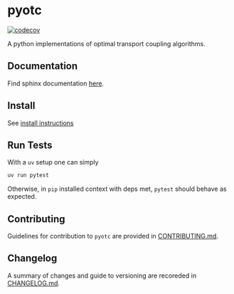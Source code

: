 # pyotc
[![codecov](https://codecov.io/github/pyotc/pyotc/graph/badge.svg?token=52QPNW0AP7)](https://codecov.io/github/pyotc/pyotc)

A python implementations of optimal transport coupling algorithms.

## Documentation
Find sphinx documentation [here](https://pyotc.github.io/pyotc/).

## Install
See [install instructions](INSTALL.md)

## Run Tests
With a `uv` setup one can simply
```bash
uv run pytest
```
Otherwise, in `pip` installed context with deps met, `pytest` should behave as expected.

## Contributing
Guidelines for contribution to `pyotc` are provided in [CONTRIBUTING.md](./CONTRIBUTING.md).

## Changelog
A summary of changes and guide to versioning are recoreded in [CHANGELOG.md](./CHANGELOG.md).